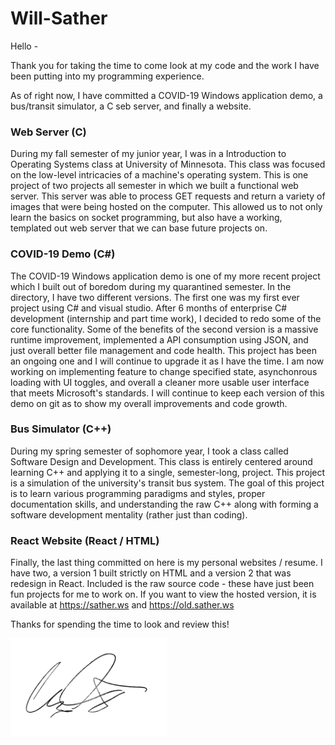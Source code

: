 # Will-Sather

Hello -

Thank you for taking the time to come look at my code and the work I have been putting into my programming experience.  

As of right now, I have committed a COVID-19 Windows application demo, a bus/transit simulator, a C seb server, and finally a website. 

### Web Server (C)

During my fall semester of my junior year, I was in a Introduction to Operating Systems class at University of Minnesota. This class was focused on the low-level intricacies of a machine's operating system.  This is one project of two projects all semester in which we built a functional web server.  This server was able to process GET requests and return a variety of images that were being hosted on the computer.  This allowed us to not only learn the basics on socket programming, but also have a working, templated out web server that we can base future projects on.  


### COVID-19 Demo (C#)

The COVID-19 Windows application demo is one of my more recent project which I built out of boredom during my quarantined semester.  In the directory, I have two different versions.  The first one was my first ever project using C# and visual studio.  After 6 months of enterprise C# development (internship and part time work), I decided to redo some of the core functionality.  Some of the benefits of the second version is a massive runtime improvement, implemented a API consumption using JSON, and just overall better file management and code health.  This project has been an ongoing one and I will continue to upgrade it as I have the time.  I am now working on implementing feature to change specified state, asynchonrous loading with UI toggles, and overall a cleaner more usable user interface that meets Microsoft's standards.  I will continue to keep each version of this demo on git as to show my overall improvements and code growth.  

### Bus Simulator (C++)

During my spring semester of sophomore year, I took a class called Software Design and Development. This class is entirely centered around learning C++ and applying it to a single, semester-long, project.  This project is a simulation of the university's transit bus system.  The goal of this project is to learn various programming paradigms and styles, proper documentation skills, and understanding the raw C++  along with forming a software development mentality (rather just than coding). 

### React Website (React / HTML)

Finally, the last thing committed on here is my personal websites / resume.  I have two, a version 1 built strictly on HTML and a version 2 that was redesign in React.  Included is the raw source code - these have just been fun projects for me to work on. If you want to view the hosted version, it is available at https://sather.ws and https://old.sather.ws

Thanks for spending the time to look and review this!

<img src="HTML/images/signature.png" width=250>
